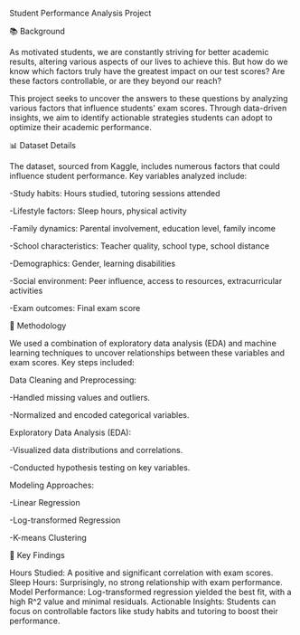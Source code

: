 Student Performance Analysis Project

📚 Background

As motivated students, we are constantly striving for better academic results, altering various aspects of our lives to achieve this. But how do we know which factors truly have the greatest impact on our test scores? Are these factors controllable, or are they beyond our reach?

This project seeks to uncover the answers to these questions by analyzing various factors that influence students' exam scores. Through data-driven insights, we aim to identify actionable strategies students can adopt to optimize their academic performance.

📊 Dataset Details

The dataset, sourced from Kaggle, includes numerous factors that could influence student performance. Key variables analyzed include:

-Study habits: Hours studied, tutoring sessions attended

-Lifestyle factors: Sleep hours, physical activity

-Family dynamics: Parental involvement, education level, family income

-School characteristics: Teacher quality, school type, school distance

-Demographics: Gender, learning disabilities

-Social environment: Peer influence, access to resources, extracurricular activities

-Exam outcomes: Final exam score

🔬 Methodology

We used a combination of exploratory data analysis (EDA) and machine learning techniques to uncover relationships between these variables and exam scores. Key steps included:

Data Cleaning and Preprocessing:

-Handled missing values and outliers.

-Normalized and encoded categorical variables.

Exploratory Data Analysis (EDA):

-Visualized data distributions and correlations.

-Conducted hypothesis testing on key variables.

Modeling Approaches:

-Linear Regression

-Log-transformed Regression

-K-means Clustering

🚀 Key Findings

Hours Studied: A positive and significant correlation with exam scores.
Sleep Hours: Surprisingly, no strong relationship with exam performance.
Model Performance: Log-transformed regression yielded the best fit, with a high R^2 value and minimal residuals.
Actionable Insights: Students can focus on controllable factors like study habits and tutoring to boost their performance.
